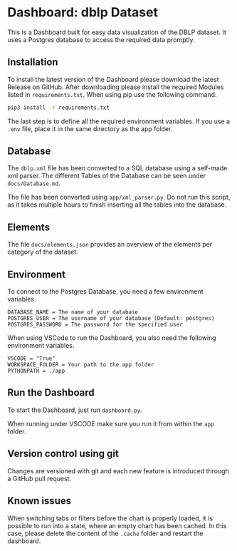 
# Dashboard: dblp Dataset

This is a Dashboard built for easy data visualization of the
DBLP dataset. It uses a Postgres database to access the required data promptly.

## Installation

To install the latest version of the Dashboard please download the latest Release on GitHub.
After downloading please install the required Modules listed in `requirements.txt`. When using pip use the following command.

```zsh
pip3 install -r requirements.txt
```

The last step is to define all the required environment variables.
If you use a `.env` file, place it in the same directory as the app folder.

## Database

The `dblp.xml` file has been converted to a SQL database using a self-made xml parser. The different Tables of the Database can be seen under `docs/Database.md`.

The file has been converted using `app/xml_parser.py`. Do not run this script, as it takes multiple hours to finish inserting all the tables into the database.

## Elements

The file `docs/elements.json` provides an overview of the elements per category of the dataset.

## Environment

To connect to the Postgres Database, you need a few environment variables.

```env
DATABASE_NAME = The name of your database
POSTGRES_USER = The username of your database (Default: postgres)
POSTGRES_PASSWORD = The password for the specified user
```

When using VSCode to run the Dashboard, you also need the
following environment variables.

```env
VSCODE = "True"
WORKSPACE_FOLDER = Your path to the app folder
PYTHONPATH = ./app
```

## Run the Dashboard

To start the Dashboard, just run `dashboard.py`.

When running under VSCODE make sure you run it from within the `app` folder.

## Version control using git

Changes are versioned with git and each new feature is introduced through a GitHub pull request.

## Known issues

When switching tabs or filters before the chart is properly
loaded, it is possible to run into a state, where an empty chart has been cached. In this case, please delete the content of the `.cache` folder and restart the dashboard.
